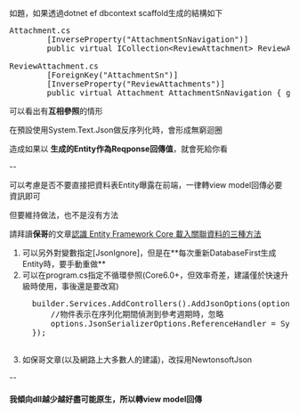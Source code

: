 如題，如果透過dotnet ef dbcontext scaffold生成的結構如下

<pre>
Attachment.cs
        [InverseProperty("AttachmentSnNavigation")]
        public virtual ICollection&lt;ReviewAttachment&gt; ReviewAttachments { get; set; }
        
ReviewAttachment.cs
        [ForeignKey("AttachmentSn")]
        [InverseProperty("ReviewAttachments")]
        public virtual Attachment AttachmentSnNavigation { get; set; } = null!;
</pre>
可以看出有**互相參照**的情形

在預設使用System.Text.Json做反序列化時，會形成無窮迴圈

造成如果以 **生成的Entity作為Reqponse回傳值**，就會死給你看

--

可以考慮是否不要直接把資料表Entity曝露在前端，一律轉view model回傳必要資訊即可

但要維持做法，也不是沒有方法

請拜讀**保哥**的文章[認識 Entity Framework Core 載入關聯資料的三種方法](https://blog.miniasp.com/post/2022/04/21/Loading-Related-Data-in-EF-Cor)
<ol>
  <li>可以另外對變數指定[JsonIgnore]，但是在**每次重新DatabaseFirst生成Entity時，要手動重做**</li>

  <li>
  可以在program.cs指定不循環參照(Core6.0+，但效率奇差，建議僅於快速升級時使用，事後還是要改寫)
  <pre>
  builder.Services.AddControllers().AddJsonOptions(options =>
      //物件表示在序列化期間偵測到參考週期時，忽略
      options.JsonSerializerOptions.ReferenceHandler = System.Text.Json.Serialization.ReferenceHandler.IgnoreCycles;
  });
  </pre>
  </li>

  <li>如保哥文章(以及網路上大多數人的建議)，改採用NewtonsoftJson</li>
</ol>

--

#### 我傾向dll越少越好盡可能原生，所以轉view model回傳
